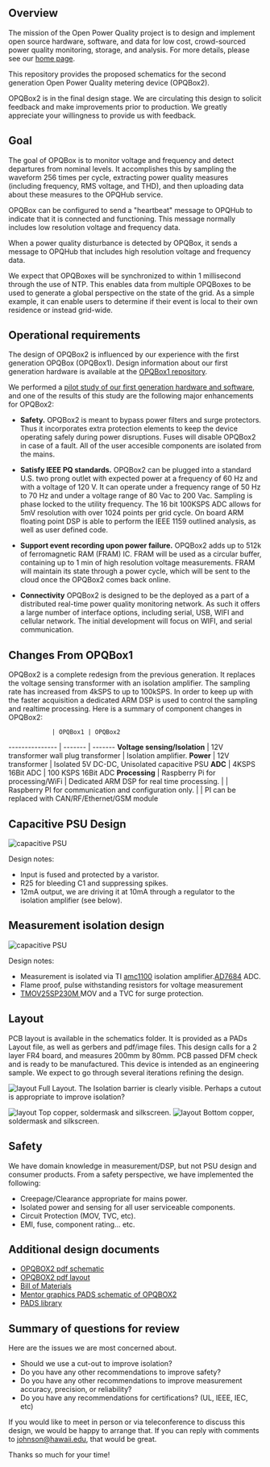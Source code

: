 Overview
--------

The mission of the Open Power Quality project is to design and implement open source hardware, software, and data for low cost, crowd-sourced power quality monitoring, storage, and analysis. For more details, please see our [home page](http://openpowerquality.org).

This repository provides the proposed schematics for the second generation Open Power Quality metering device (OPQBox2). 

OPQBox2 is in the final design stage.  We are circulating this design to solicit feedback and make improvements prior to production. We greatly appreciate your willingness to provide us with feedback.

Goal
----

The goal of OPQBox is to monitor voltage and frequency and detect departures from nominal levels.  It accomplishes this by sampling the waveform 256 times per cycle, extracting power quality measures (including frequency, RMS voltage, and THD), and then uploading data about these measures to the OPQHub service. 

OPQBox can be configured to send a "heartbeat" message to OPQHub to indicate that it is connected and functioning. This message normally includes low resolution voltage and frequency data.   

When a power quality disturbance is detected by OPQBox, it sends a message to OPQHub that includes high resolution voltage and frequency data. 

We expect that OPQBoxes will be synchronized to within 1 millisecond through the use of NTP. This enables data from multiple OPQBoxes to be used to generate a global perspective on the state of the grid.  As a simple example, it can enable users to determine if their event is local to their own residence or instead grid-wide. 

Operational requirements
------------------------

The design of OPQBox2 is influenced by our experience with the first generation OPQBox (OPQBox1).  Design information about our first generation hardware is available at the [OPQBox1 repository](https://github.com/openpowerquality/opqbox1). 

We performed a [pilot study of our first generation hardware and software](http://openpowerquality.org/technology/g1-pilot-study.html), and one of the results of this study are the following major enhancements for OPQBox2:

 * **Safety.**  OPQBox2 is meant to bypass power filters and surge protectors. Thus it incorporates extra protection elements to keep the device operating safely during power disruptions. Fuses will disable OPQBox2 in case of a fault. All of the user accesible components are isolated from the mains.

 * **Satisfy IEEE PQ standards.**  OPQBox2 can be plugged into a standard U.S. two prong outlet with expected power at a frequency of 60 Hz and with a voltage of 120 V. It can operate under a frequency range of 50 Hz to 70 Hz and under a voltage range of 80 Vac to 200 Vac. Sampling is phase locked to the utility frequency. The 16 bit 100KSPS ADC allows for 5mV resolution with over 1024 points per grid cycle. On board ARM floating point DSP is able to perform the IEEE 1159 outlined analysis, as well as user defined code.

 * **Support event recording upon power failure.** OPQBox2 adds up to 512k of ferromagnetic RAM (FRAM) IC.  FRAM will be used as a circular buffer, containing up to 1 min of high resolution voltage measurements. FRAM will maintain its state through a power cycle, which will be sent to the cloud once the OPQBox2 comes back online.

* **Connectivity** OPQBox2 is designed to be the deployed as a part of a distributed real-time power quality monitoring network. As such it offers a large number of interface options, including serial, USB, WIFI and cellular network. The initial development will focus on WIFI, and serial communication.
  
Changes From OPQBox1
--------------------

OPQBox2 is a complete redesign from the previous generation. It replaces the voltage sensing transformer with an isolation amplifier. The sampling rate has increased from 4kSPS to up to 100kSPS. In order to keep up with the faster acquisition a dedicated ARM DSP is used to control the sampling and realtime processing. Here is a summary of component changes in OPQBox2:

 
                | OPQBox1 | OPQBox2
--------------- | ------- | -------
**Voltage sensing/Isolation** | 12V transformer wall plug transformer | Isolation amplifier.
**Power**       | 12V transformer | Isolated 5V DC-DC,  Unisolated capacitive PSU
**ADC**         | 4KSPS 16Bit ADC | 100 KSPS 16Bit ADC
**Processing**  | Raspberry Pi for processing/WiFi | Dedicated ARM DSP for real time processing.
                |         | Raspberry PI for communication and configuration only.
                |         | PI can be replaced with CAN/RF/Ethernet/GSM module


Capacitive PSU Design
---------------------

![capacitive PSU](https://raw.githubusercontent.com/openpowerquality/opqbox2/master/images/capacitive-psu.png)

Design notes:

  * Input is fused and protected by a varistor. 
  * R25 for bleeding C1 and suppressing spikes.
  * 12mA output, we are driving it at 10mA through a regulator to the isolation amplifier (see below).

Measurement isolation design
----------------------------

![capacitive PSU](https://raw.githubusercontent.com/openpowerquality/opqbox2/master/images/measurement-isolation.png)

Design notes:

  * Measurement is isolated via TI [amc1100](http://www.ti.com/product/amc1100) isolation amplifier.[AD7684](http://www.analog.com/en/analog-to-digital-converters/ad-converters/ad7684/products/product.html) ADC.
  * Flame proof, pulse withstanding resistors for voltage measurement
  * [TMOV25SP230M ](http://www.littelfuse.com/products/varistors/thermally-protected/tmov25s/tmov25sp230m.aspx) MOV and a TVC for surge protection. 

Layout
------

PCB layout is available in the schematics folder. It is provided as a PADs Layout file, as well as gerbers and pdf/image files. This design calls for a 2 layer FR4 board, and measures 200mm by 80mm.  PCB passed DFM check and is ready to be manufactured. This device is intended as an engineering sample. We expect to go through several iterations refining the design. 

![layout](https://raw.githubusercontent.com/openpowerquality/opqbox2/master/images/layout.png)
Full Layout. The Isolation barrier is clearly visible. Perhaps a cutout is appropriate to improve isolation?

![layout](https://raw.githubusercontent.com/openpowerquality/opqbox2/master/images/layout-top.png)
Top copper, soldermask and silkscreen.
![layout](https://raw.githubusercontent.com/openpowerquality/opqbox2/master/images/layout-bottom.png)
Bottom copper, soldermask and silkscreen.

Safety
------

We have domain knowledge in measurement/DSP, but not PSU design and consumer products. From a safety perspective, we have implemented the following:

  * Creepage/Clearance appropriate for mains power.
  * Isolated power and sensing for all user serviceable components.
  * Circuit Protection (MOV, TVC, etc).
  * EMI, fuse, component rating... etc.

Additional design documents
---------------------------

 
  * [OPQBOX2 pdf schematic](https://github.com/openpowerquality/opqbox2/blob/master/Schematics/opq2_schematic.pdf)
  * [OPQBOX2 pdf layout](https://github.com/openpowerquality/opqbox2/blob/master/Schematics/opq2_layout.pdf)
  * [Bill of Materials](https://raw.githubusercontent.com/openpowerquality/opqbox2/master/Schematics/BOM.txt)
  * [Mentor graphics PADS schematic of OPQBOX2](https://github.com/openpowerquality/opqbox2/blob/master/Schematics/opq2.sch)
  * [PADS library](https://github.com/openpowerquality/opqbox2/tree/master/Schematics/Library)
  


Summary of questions for review
-------------------------------

Here are the issues we are most concerned about.

  * Should we use a cut-out to improve isolation? 
  * Do you have any other recommendations to improve safety?
  * Do you have any other recommendations to improve measurement accuracy, precision, or reliability?
  * Do you have any recommendations for certifications? (UL, IEEE, IEC, etc)
  
If you would like to meet in person or via teleconference to discuss this design, we would be happy to arrange that. If you can reply with comments to johnson@hawaii.edu, that would be great. 

Thanks so much for your time!  
